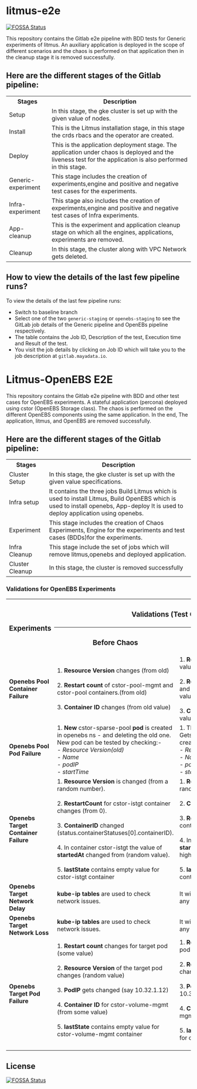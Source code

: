 # litmus-e2e
[![FOSSA Status](https://app.fossa.io/api/projects/git%2Bgithub.com%2Flitmuschaos%2Flitmus-e2e.svg?type=shield)](https://app.fossa.io/projects/git%2Bgithub.com%2Flitmuschaos%2Flitmus-e2e?ref=badge_shield)

This repository contains the Gitlab e2e pipeline with BDD tests for Generic experiments of litmus. An auxiliary application is deployed in the scope of different scenarios and the chaos is performed on that application then in the cleanup stage it is removed successfully.
## Here are the different stages of the Gitlab pipeline:

<table style="width:100%">
  <tr>
    <th>Stages</th>
    <th>Description</th>
  </tr>
  <tr>
    <td>Setup</td>
    <td>In this stage, the gke cluster is set up with the given value of nodes.</td>
  </tr>
  <tr>
    <td>Install</td>
    <td>This is the Litmus installation stage, in this stage the crds rbacs and the operator are created.</td>
  </tr>
    <tr>
    <td>Deploy</td>
    <td>This is the application deployment stage. The application under chaos is deployed and the liveness test for the application is also performed in this stage.</td>
  </tr>
    <tr>
    <td>Generic-experiment</td>
    <td>This stage includes the creation of experiments,engine and positive and negative test cases for the experiments.</td>
  </tr>
    <tr>
    <td>Infra-experiment</td>
    <td>This stage also includes the creation of experiments,engine and positive and negative test cases of Infra experiments.</td>
  </tr>
    <tr>
    <td>App-cleanup</td>
    <td>This is the experiment and application cleanup stage on which all the engines, applications, experiments are removed.</td>
  </tr>
    <tr>
    <td>Cleanup</td>
    <td>In this stage, the cluster along with VPC Network gets deleted.</td>
  </tr>
</table>

## How to view the details of the last few pipeline runs?
To view the details of the last few pipeline runs:
- Switch to baseline branch
- Select one of the two `generic-staging` or `openebs-staging` to see the GitLab job details of the Generic pipeline and OpenEBs pipeline respectively.
- The table contains the Job ID, Description of the test, Execution time and Result of the test. 
- You visit the job details by clicking on Job ID which will take you to the job description at `gitlab.mayadata.io`. 

# Litmus-OpenEBS E2E 
This repository contains the Gitlab e2e pipeline with BDD and other test cases for OpenEBS experiments. A stateful application (percona) deployed using cstor (OpenEBS Storage class). The chaos is performed on the different OpenEBS components using the same application. In the end, The application, litmus, and OpenEBS are removed successfully.
## Here are the different stages of the Gitlab pipeline:

<table style="width:100%">
  <tr>
    <th>Stages</th>
    <th>Description</th>
  </tr>
  <tr>
    <td>Cluster Setup</td>
    <td>In this stage, the gke cluster is set up with the given value specifications.</td>
  </tr>
  <tr>
    <td>Infra setup</td>
    <td>It contains the three jobs Build Litmus which is used to install Litmus, Build OpenEBS which is used to install openebs, App-deploy It is used to deploy application using openebs.</td>
  </tr>
   <tr>
    <td>Experiment</td>
    <td>This stage includes the creation of Chaos Experiments, Engine for the experiments and test cases (BDDs)for the experiments.</td>
  </tr>
    <tr>
    <td>Infra Cleanup</td>
    <td>This stage include the set of jobs which will remove litmus,openebs and deployed application.</td>
  </tr>
   <tr>
    <td>Cluster Cleanup</td>
    <td>In this stage, the cluster is removed successfully</td>
  </tr>
</table>

### Validations for OpenEBS Experiments
<table style="width:100%">
  <tr>
    <th rowspan="2"><h3>Experiments</h3></th>
    <th colspan="2"><h3>Validations (Test Cases)</h3></th>
  </tr>
  <tr>
    <th><h3>Before Chaos</h3></th>
    <th><h3>After Chaos</h3></th>
  </tr>
  <tr>
    <td><b>Openebs Pool Container Failure<b></td>
<td>
1. <b>Resource Version</b> changes (from old)<br><br>
2. <b>Restart count</b> of cstor-pool-mgmt and cstor-pool containers.(from old)<br><br>
3. <b>Container ID</b> changes (from old value)
</td>
<td>
1. <b>Resource Version</b> changes (to new value)<br><br>
2. <b>Restart count</b> of cstor-pool-mgmt and cstor-pool containers.(to new value)<br><br>
3. <b>Container ID</b> changes (to new value)
</td>
</tr>
  <tr>
    <td><b>Openebs Pool Pod Failure</b></td>
    <td>1. <b>New</b> cstor-sparse-pool <b>pod</b> is created in openebs ns - and deleting the old one.<br>
New pod can be tested by checking:-<br><i>
  - Resource Version(old)<br>
  - Name<br>
  - podIP<br>
  - startTime</i><br>
</td>
<td>1. The <b>old</b> cstor-sparse-pool <b>pod</b>
Gets deleted and <b>new one</b> gets created with:-<i><br>
  - Resource Version
         (new)<br>
  - Name(different)<br>
  - podIP(different)<br>
  - startTime(different)</i><br>
</td>
</tr>
  <tr>
    <td><b>Openebs Target Container Failure</b></td>
    <td>
1. <b>Resource Version</b> is changed (from a random number).<br><br> 
2. <b>RestartCount</b> for cstor-istgt container changes (from 0).<br><br>
3. <b>ContainerID</b> changed (status.containerStatuses[0].containerID).<br><br>
4. In container cstor-istgt the value of <b>startedAt</b> changed from (random value).<br><br>
5. <b>lastState</b> contains empty value for cstor-istgt container
</td>
<td>
1. <b>Resource Version</b> changed (to a random number).<br><br>
2. <b>ContainerID</b> changed to new value.<br><br>
3. <b>RestartCount</b> for cstor-istgt container changes (to 1).<br><br>
4. In container cstor-istgt the value of <b>startedAt</b> changed from (random higher value)<br><br>
5. <b>lastState</b> now contains value like containerID,exitCode,reason,finishedAt
</td>
</tr>
<tr>
<td><b>Openebs Target Network Delay</b></td>
<td>
<b>kube-ip tables</b> are used to check network issues.</b>
</td>
<td>It will give an <b>error message</b> if it finds any network issues.
</td>
</tr>
<tr>
<td><b>Openebs Target Network Loss</b></td>
<td>
<b>kube-ip tables</b> are used to check network issues.</b>
</td>
<td>It will give an <b>error message</b> if it finds any network issues.
</td>
</tr>
<tr>
<td><b>Openebs Target Pod Failure</b></td>
<td>
1. <b>Restart count</b> changes for target pod (some value)<br><br>
2. <b>Resource Version</b> of the target pod changes (random value)<br><br>
3. <b>PodIP</b> gets changed (say 10.32.1.12)<br><br>
4. <b>Container ID</b> for cstor-volume-mgmt (from some value)<br><br>
5. <b>lastState</b> contains empty value for cstor-volume-mgmt container<br><br>
</td>
<td>
1. <b>Restart count</b> changes for target pod ( some value + 1)<br><br>
2. <b>Resource Version</b> of the target pod changes(other random value)<br><br>
3. <b>PodIP</b> gets changed (It will become 10.32.1.13)<br><br>
4. <b>Container Id</b> for cstor-volume-mgmt (to new value)<br><br>
5. <b>lastState</b> contains non empty value for cstor-volume-mgmt container<br><br>
</td>
</tr>
</table>


## License
[![FOSSA Status](https://app.fossa.io/api/projects/git%2Bgithub.com%2Flitmuschaos%2Flitmus-e2e.svg?type=large)](https://app.fossa.io/projects/git%2Bgithub.com%2Flitmuschaos%2Flitmus-e2e?ref=badge_large)